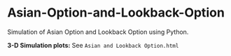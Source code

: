 # Asian-Option-and-Lookback-Option
Simulation of Asian Option and Lookback Option using Python.

**3-D Simulation plots:** See `Asian and Lookback Option.html`
